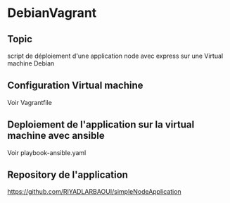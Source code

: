 # DebianVagrant

## Topic

script de déploiement d'une application node avec express sur une Virtual machine Debian

## Configuration Virtual machine
Voir Vagrantfile

## Deploiement de l'application sur la virtual machine avec ansible 
Voir playbook-ansible.yaml

## Repository de l'application 
https://github.com/RIYADLARBAOUI/simpleNodeApplication
